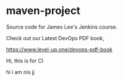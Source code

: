 # maven-project
Source code for James Lee's Jenkins course.

Check out our Latest DevOps PDF book,

https://www.level-up.one/devops-pdf-book

Hi, this is for CI

hi i am nis
jj
